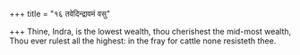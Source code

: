 +++
title = "१६ तवेदिन्द्रावमं वसु"

+++
Thine, Indra, is the lowest wealth, thou cherishest the mid-most wealth,  
     Thou ever rulest all the highest: in the fray for cattle none resisteth thee.
